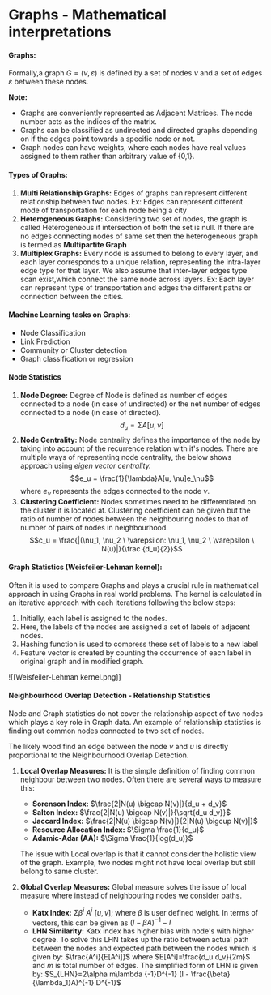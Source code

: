 # Graphs - Mathematical interpretations

#### Graphs:
Formally,a graph $G=(\nu, \varepsilon)$ is defined by a set of nodes $\nu$ and a set of edges $\varepsilon$ between these nodes.

**Note:**
- Graphs are conveniently represented as Adjacent  Matrices. The node number acts as the indices of the matrix.
- Graphs can be classified as undirected and directed graphs depending on if the edges point towards a specific node or not.
- Graph nodes can have weights, where each nodes have real values assigned to them rather than arbitrary value of {0,1}.

#### Types of Graphs:
1. **Multi Relationship Graphs:** Edges of graphs can represent different relationship between two nodes. Ex: Edges can represent different mode of transportation for each node being a city
2. **Heterogeneous Graphs:** Considering two set of nodes, the graph is called Heterogeneous if intersection of both the set is null. If there are no edges connecting nodes of same set then the heterogeneous graph is termed as **Multipartite Graph**
3. **Multiplex Graphs:** Every node is assumed to belong to every layer, and each layer corresponds to a unique relation, representing the intra-layer edge type for that layer. We also assume that inter-layer edges type scan exist,which connect the same node across layers. Ex: Each layer can represent type of transportation and edges the different paths or connection between the cities.

#### Machine Learning tasks on Graphs:
- Node Classification
- Link Prediction
- Community or Cluster detection
- Graph classification or regression

#### Node Statistics
1. **Node Degree:** Degree of Node is defined as number of edges connected to a node (in case of undirected) or the net number of edges connected to a node (in case of directed). $$d_u = \Sigma A[u, \nu]$$
2. **Node Centrality:** Node centrality defines the importance of the node by taking into account of the recurrence relation with it's nodes.  There are multiple ways of representing node centrality, the below shows approach using *eigen vector centrality.*$$e_u = \frac{1}{\lambda}A[u, \nu]e_\nu$$
   where $e_\nu$ represents the edges connected to the node $\nu$.
4. **Clustering Coefficient:** Nodes sometimes need to be differentiated on the cluster it is located at. Clustering coefficient can be given but the ratio of number of nodes between the neighbouring nodes to that of number of pairs of nodes in neighbourhood. $$c_u = \frac{|(\nu_1, \nu_2 \ \varepsilon: \nu_1, \nu_2 \ \varepsilon \ N(u)|}{\frac {d_u}{2}}$$
#### Graph Statistics (Weisfeiler-Lehman kernel):
Often it is used to compare Graphs and plays a crucial rule in mathematical approach in using Graphs in real world problems. The kernel is calculated in an iterative approach with each iterations following the below steps:
1. Initially, each label is assigned to the nodes. 
2. Here, the labels of the nodes are assigned a set of labels of adjacent nodes.
3. Hashing function is used to compress these set of labels to a new label
4. Feature vector is created by counting the occurrence of each label in original graph and in modified graph.

![[Weisfeiler-Lehman kernel.png]]

#### Neighbourhood Overlap Detection - Relationship Statistics
Node and Graph statistics do not cover the relationship aspect of two nodes which plays a key role in Graph data. An example of relationship statistics is finding out common nodes connected to two set of nodes.

The likely wood find an edge between the node *v* and *u* is directly proportional to the Neighbourhood Overlap Detection.

1. **Local Overlap Measures:**
   It is the simple definition of finding common neighbour between two nodes. Often there are several ways to measure this:
   - **Sorenson Index:** $\frac{2|N(u) \bigcap N(v)|}{d_u + d_v}$ 
   - **Salton Index:** $\frac{2|N(u) \bigcap N(v)|}{\sqrt{d_u d_v}}$
   - **Jaccard Index:** $\frac{2|N(u) \bigcap N(v)|}{2|N(u) \bigcup N(v)|}$
   - **Resource Allocation Index:** $\Sigma \frac{1}{d_u}$
   - **Adamic-Adar (AA):** $\Sigma \frac{1}{log(d_u)}$
   
   The issue with Local overlap is that it cannot consider the holistic view of the graph. Example, two nodes might not have local overlap but still belong to same cluster.

2. **Global Overlap Measures:**
   Global measure solves the issue of local measure where instead of neighbouring nodes we consider paths.
   - **Katx Index:** $\Sigma \beta ^ i \ A^i \ [u,v]$; where $\beta$ is user defined weight. In terms of vectors, this can be given as $(I - \beta A)^{-1} - I$
   - **LHN Similarity:** Katx index has higher bias with node's with higher degree. To solve this LHN takes up the ratio between actual path between the nodes and expected path between the nodes which is given by:  $\frac{A^i}{E[A^i]}$ where $E[A^i]=\frac{d_u d_v}{2m}$ and *m* is total number of edges. The simplified form of LHN is given by: $S_{LHN}=2\alpha m\lambda {-1}D^{-1} (I - \frac{\beta}{\lambda_1}A)^{-1} D^{-1}$
